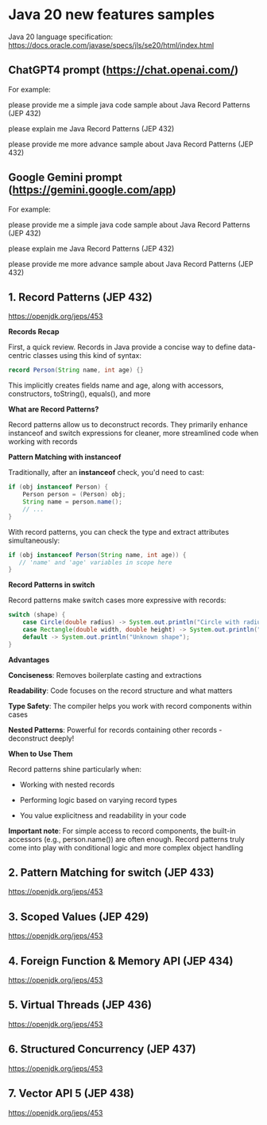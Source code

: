 # Java 20 new features samples

Java 20 language specification: https://docs.oracle.com/javase/specs/jls/se20/html/index.html

## ChatGPT4 prompt (https://chat.openai.com/)

For example: 

please provide me a simple java code sample about Java Record Patterns (JEP 432)

please explain me Java Record Patterns (JEP 432)

please provide me more advance sample about Java Record Patterns (JEP 432)

## Google Gemini prompt (https://gemini.google.com/app)

For example: 

please provide me a simple java code sample about Java Record Patterns (JEP 432)

please explain me Java Record Patterns (JEP 432)

please provide me more advance sample about Java Record Patterns (JEP 432)

## 1. Record Patterns (JEP 432)

https://openjdk.org/jeps/453

**Records Recap**

First, a quick review. Records in Java provide a concise way to define data-centric classes using this kind of syntax:

```java
record Person(String name, int age) {}
```

This implicitly creates fields name and age, along with accessors, constructors, toString(), equals(), and more

**What are Record Patterns?**

Record patterns allow us to deconstruct records. They primarily enhance instanceof and switch expressions for cleaner, more streamlined code when working with records

**Pattern Matching with instanceof**

Traditionally, after an **instanceof** check, you'd need to  cast:

```java
if (obj instanceof Person) {
    Person person = (Person) obj;
    String name = person.name(); 
    // ...
}
```

With record patterns, you can check the type and extract attributes simultaneously:

```java
if (obj instanceof Person(String name, int age)) {
   // 'name' and 'age' variables in scope here
}
```

**Record Patterns in switch**

Record patterns make switch cases more expressive with records:

```java
switch (shape) {
    case Circle(double radius) -> System.out.println("Circle with radius: " + radius);
    case Rectangle(double width, double height) -> System.out.println("Rectangle area: " + width * height);
    default -> System.out.println("Unknown shape"); 
}
```

**Advantages**

**Conciseness**: Removes boilerplate casting and extractions

**Readability**: Code focuses on the record structure and what matters

**Type Safety**: The compiler helps you work with record components within cases

**Nested Patterns**: Powerful for records containing other records - deconstruct deeply!

**When to Use Them**

Record patterns shine particularly when:

- Working with nested records

- Performing logic based on varying record types

- You value explicitness and readability in your code

**Important note**:  For simple access to record components, the built-in accessors (e.g., person.name()) are often enough. Record patterns truly come into play with conditional logic and more complex object handling

## 2. Pattern Matching for switch (JEP 433)

https://openjdk.org/jeps/453



## 3. Scoped Values (JEP 429)

https://openjdk.org/jeps/453



## 4. Foreign Function & Memory API (JEP 434)

https://openjdk.org/jeps/453



## 5. Virtual Threads (JEP 436)

https://openjdk.org/jeps/453



## 6. Structured Concurrency (JEP 437)

https://openjdk.org/jeps/453



## 7. Vector API 5 (JEP 438)

https://openjdk.org/jeps/453
